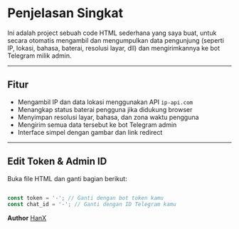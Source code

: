 
# Penjelasan Singkat

Ini adalah project sebuah code HTML sederhana yang saya buat, untuk secara otomatis mengambil dan mengumpulkan data pengunjung (seperti IP, lokasi, bahasa, baterai, resolusi layar, dll) dan mengirimkannya ke bot Telegram milik admin.

---

## Fitur

- Mengambil IP dan data lokasi menggunakan API `ip-api.com`
- Menangkap status baterai pengguna jika didukung browser
- Menyimpan resolusi layar, bahasa, dan zona waktu pengguna
- Mengirim semua data tersebut ke bot Telegram admin
- Interface simpel dengan gambar dan link redirect

---

## Edit Token & Admin ID 
   Buka file HTML dan ganti bagian berikut:
   ```js

   const token = '-'; // Ganti dengan bot token kamu
   const chat_id = '-'; // Ganti dengan ID Telegram kamu

```
**Author** [HanX](https://github.com/HanX-ID)
